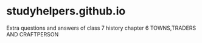 # studyhelpers.github.io
Extra questions and answers of class 7 history chapter 6 TOWNS,TRADERS AND CRAFTPERSON
